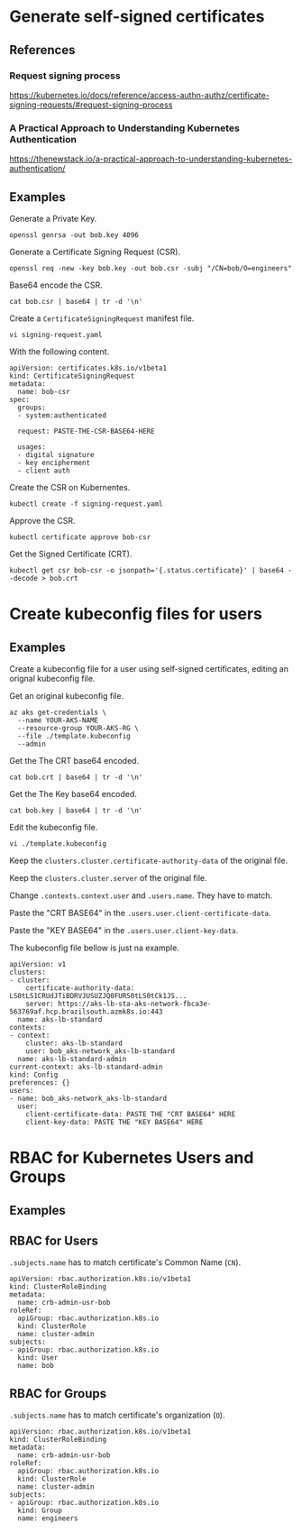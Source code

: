 # Generate self-signed certificates

## References

### Request signing process

https://kubernetes.io/docs/reference/access-authn-authz/certificate-signing-requests/#request-signing-process

### A Practical Approach to Understanding Kubernetes Authentication

https://thenewstack.io/a-practical-approach-to-understanding-kubernetes-authentication/

## Examples

Generate a Private Key.

```
openssl genrsa -out bob.key 4096
```

Generate a Certificate Signing Request (CSR).

```
openssl req -new -key bob.key -out bob.csr -subj "/CN=bob/O=engineers"
```

Base64 encode the CSR.

```
cat bob.csr | base64 | tr -d '\n'
```

Create a `CertificateSigningRequest` manifest file.

```
vi signing-request.yaml
```

With the following content.

```
apiVersion: certificates.k8s.io/v1beta1
kind: CertificateSigningRequest
metadata:
  name: bob-csr
spec:
  groups:
  - system:authenticated
 
  request: PASTE-THE-CSR-BASE64-HERE
  
  usages:
  - digital signature
  - key encipherment
  - client auth
```

Create the CSR on Kubernentes.

```
kubectl create -f signing-request.yaml
```

Approve the CSR.

```
kubectl certificate approve bob-csr
```

Get the Signed Certificate (CRT).

```
kubectl get csr bob-csr -o jsonpath='{.status.certificate}' | base64 --decode > bob.crt
```

# Create kubeconfig files for users

## Examples

Create a kubeconfig file for a user using self-signed certificates, editing an orignal kubeconfig file.

Get an original kubeconfig file.

```
az aks get-credentials \
  --name YOUR-AKS-NAME
  --resource-group YOUR-AKS-RG \
  --file ./template.kubeconfig
  --admin
```

Get the The CRT base64 encoded.

```
cat bob.crt | base64 | tr -d '\n'
```

Get the The Key base64 encoded.

```
cat bob.key | base64 | tr -d '\n'
```

Edit the kubeconfig file.

```
vi ./template.kubeconfig
```

Keep the `clusters.cluster.certificate-authority-data` of the original file.

Keep the `clusters.cluster.server` of the original file.

Change `.contexts.context.user` and `.users.name`. They have to match.

Paste the "CRT BASE64" in the `.users.user.client-certificate-data`.

Paste the "KEY BASE64" in the `.users.user.client-key-data`.

The kubeconfig file bellow is just na example.

```
apiVersion: v1
clusters:
- cluster:
    certificate-authority-data: LS0tLS1CRUdJTiBDRVJUSUZJQ0FURS0tLS0tCk1JS...
    server: https://aks-lb-sta-aks-network-fbca3e-563769af.hcp.brazilsouth.azmk8s.io:443
  name: aks-lb-standard
contexts:
- context:
    cluster: aks-lb-standard
    user: bob_aks-network_aks-lb-standard
  name: aks-lb-standard-admin
current-context: aks-lb-standard-admin
kind: Config
preferences: {}
users:
- name: bob_aks-network_aks-lb-standard
  user:
    client-certificate-data: PASTE THE "CRT BASE64" HERE
    client-key-data: PASTE THE "KEY BASE64" HERE
```

# RBAC for Kubernetes Users and Groups

## Examples

## RBAC for Users

`.subjects.name` has to match certificate's Common Name (`CN`).

```
apiVersion: rbac.authorization.k8s.io/v1beta1
kind: ClusterRoleBinding
metadata:
  name: crb-admin-usr-bob
roleRef:
  apiGroup: rbac.authorization.k8s.io
  kind: ClusterRole
  name: cluster-admin
subjects:
- apiGroup: rbac.authorization.k8s.io
  kind: User
  name: bob
```

## RBAC for Groups

`.subjects.name` has to match certificate's organization (`O`).

```
apiVersion: rbac.authorization.k8s.io/v1beta1
kind: ClusterRoleBinding
metadata:
  name: crb-admin-usr-bob
roleRef:
  apiGroup: rbac.authorization.k8s.io
  kind: ClusterRole
  name: cluster-admin
subjects:
- apiGroup: rbac.authorization.k8s.io
  kind: Group
  name: engineers
```